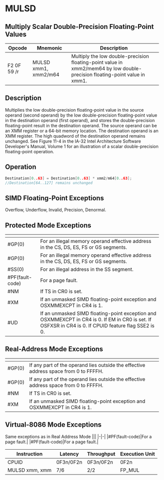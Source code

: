 # MULSD
 
## Multiply Scalar Double-Precision Floating-Point Values
 
 
|Opcode|Mnemonic|Description|
|-|-|-|
|F2 0F 59 /r|MULSD xmm1, xmm2/m64|Multiply the low double-precision floating-point value in xmm2/mem64 by low double-precision floating-point value in xmm1.|
 
## Description
 
Multiplies the low double-precision floating-point value in the source operand (second operand) by the low double-precision floating-point value in the destination operand (first operand), and stores the double-precision floating-point result in the destination operand. The source operand can be an XMM register or a 64-bit memory location. The destination operand is an XMM register. The high quadword of the destination operand remains unchanged. See Figure 11-4 in the IA-32 Intel Architecture Software Developer's Manual, Volume 1 for an illustration of a scalar double-precision floating-point operation.
 
 
## Operation
 
```c
Destination[0..63] = Destination[0..63] * xmm2/m64[0..63];
//Destination[64..127] remains unchanged

```
 
 
## SIMD Floating-Point Exceptions
 
Overflow, Underflow, Invalid, Precision, Denormal.
 
## Protected Mode Exceptions
 
|[]()||
|-|-|
|#GP(0)|For an illegal memory operand effective address in the CS, DS, ES, FS or GS segments.|
|#GP(0)|For an illegal memory operand effective address in the CS, DS, ES, FS or GS segments.|
|#SS(0)|For an illegal address in the SS segment.|
|#PF(fault-code)|For a page fault.|
|#NM|If TS in CR0 is set.|
|#XM|If an unmasked SIMD floating-point exception and OSXMMEXCPT in CR4 is 1.|
|#UD|If an unmasked SIMD floating-point exception and OSXMMEXCPT in CR4 is 0. If EM in CR0 is set. If OSFXSR in CR4 is 0. If CPUID feature flag SSE2 is 0.|
 
## Real-Address Mode Exceptions
 
|[]()||
|-|-|
|#GP(0)|If any part of the operand lies outside the effective address space from 0 to FFFFH.|
|#GP(0)|If any part of the operand lies outside the effective address space from 0 to FFFFH.|
|#NM|If TS in CR0 is set.|
|#XM|If an unmasked SIMD floating-point exception and OSXMMEXCPT in CR4 is 1.|
 
## Virtual-8086 Mode Exceptions
 
Same exceptions as in Real Address Mode
|[]()||
|-|-|
|#PF(fault-code)|For a page fault.|
|#PF(fault-code)|For a page fault.|
 
|Instruction|Latency|Throughput|Execution Unit|
|-|-|-|-|
|CPUID|0F3n/0F2n|0F3n/0F2n|0F2n|
|MULSD xmm, xmm|7/6|2/2|FP_MUL|
